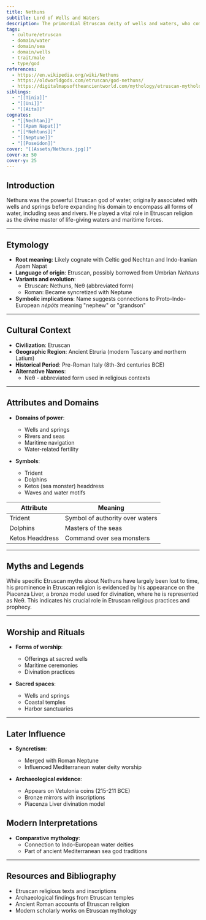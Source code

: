 ```yaml
---
title: Nethuns
subtitle: Lord of Wells and Waters
description: The primordial Etruscan deity of wells and waters, who commanded the forces of seas and springs
tags:
  - culture/etruscan
  - domain/water
  - domain/sea
  - domain/wells
  - trait/male
  - type/god
references:
  - https://en.wikipedia.org/wiki/Nethuns
  - https://oldworldgods.com/etruscan/god-nethuns/
  - https://digitalmapsoftheancientworld.com/mythology/etruscan-mythology/etruscan-gods/nethuns/
siblings:
  - "[[Tinia]]"
  - "[[Uni]]"
  - "[[Aita]]"
cognates:
  - "[[Nechtan]]"
  - "[[Apam Napat]]"
  - "[[*Nehtuns]]"
  - "[[Neptune]]"
  - "[[Poseidon]]"
cover: "[[Assets/Nethuns.jpg]]"
cover-x: 50
cover-y: 25
---
```

## Introduction
Nethuns was the powerful Etruscan god of water, originally associated with wells and springs before expanding his domain to encompass all forms of water, including seas and rivers. He played a vital role in Etruscan religion as the divine master of life-giving waters and maritime forces.

---

## Etymology

- **Root meaning**: Likely cognate with Celtic god Nechtan and Indo-Iranian Apam Napat
- **Language of origin**: Etruscan, possibly borrowed from Umbrian *Nehtuns*
- **Variants and evolution**:
  - Etruscan: Nethuns, Neθ (abbreviated form)
  - Roman: Became syncretized with Neptune
- **Symbolic implications**: Name suggests connections to Proto-Indo-European *népōts* meaning "nephew" or "grandson"

---

## Cultural Context

- **Civilization**: Etruscan
- **Geographic Region**: Ancient Etruria (modern Tuscany and northern Latium)
- **Historical Period**: Pre-Roman Italy (8th-3rd centuries BCE)
- **Alternative Names**:
  - Neθ - abbreviated form used in religious contexts
  
---

## Attributes and Domains

- **Domains of power**:
  - Wells and springs
  - Rivers and seas
  - Maritime navigation
  - Water-related fertility

- **Symbols**:
  - Trident
  - Dolphins
  - Ketos (sea monster) headdress
  - Waves and water motifs

| Attribute | Meaning |
|----------|----------|
| Trident | Symbol of authority over waters |
| Dolphins | Masters of the seas |
| Ketos Headdress | Command over sea monsters |

---

## Myths and Legends

While specific Etruscan myths about Nethuns have largely been lost to time, his prominence in Etruscan religion is evidenced by his appearance on the Piacenza Liver, a bronze model used for divination, where he is represented as Neθ. This indicates his crucial role in Etruscan religious practices and prophecy.

---

## Worship and Rituals

- **Forms of worship**:
  - Offerings at sacred wells
  - Maritime ceremonies
  - Divination practices
  
- **Sacred spaces**:
  - Wells and springs
  - Coastal temples
  - Harbor sanctuaries

---

## Later Influence

- **Syncretism**: 
  - Merged with Roman Neptune
  - Influenced Mediterranean water deity worship

- **Archaeological evidence**:
  - Appears on Vetulonia coins (215-211 BCE)
  - Bronze mirrors with inscriptions
  - Piacenza Liver divination model

## Modern Interpretations

- **Comparative mythology**:
  - Connection to Indo-European water deities
  - Part of ancient Mediterranean sea god traditions
  
---

## Resources and Bibliography

- Etruscan religious texts and inscriptions
- Archaeological findings from Etruscan temples
- Ancient Roman accounts of Etruscan religion
- Modern scholarly works on Etruscan mythology